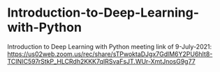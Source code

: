 # Introduction-to-Deep-Learning-with-Python
Introduction to Deep Learning with Python
meeting link of 9-July-2021:
https://us02web.zoom.us/rec/share/sTPwoktaDJgx7GdlM6Y2PU6hIt8-TCINIC597rStkP_HLCRdh2KKK7qIRSvaFsJT.WUr-XmtJnosG9g77
